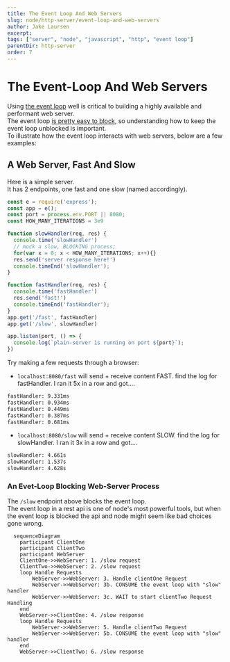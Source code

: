 ```yaml
---
title: The Event Loop And Web Servers
slug: node/http-server/event-loop-and-web-servers
author: Jake Laursen
excerpt: 
tags: ["server", "node", "javascript", "http", "event loop"]
parentDir: http-server
order: 7
---
```


# The Event-Loop And Web Servers
Using [the event loop](/node/event-loop) well is critical to building a highly available and performant web server.  
The event loop [is pretty easy to block](/node/event-loop/blocking), so understanding how to keep the event loop unblocked is important.  
To illustrate how the event loop interacts with web servers, below are a few examples:

## A Web Server, Fast And Slow
Here is a simple server.  
It has 2 endpoints, one fast and one slow (named accordingly).  

```js
const e = require('express');
const app = e();
const port = process.env.PORT || 8080;
const HOW_MANY_ITERATIONS = 3e9

function slowHandler(req, res) {
  console.time('slowHandler')
  // mock a slow, BLOCKING process;
  for(var x = 0; x < HOW_MANY_ITERATIONS; x++){}
  res.send('server response here!')
  console.timeEnd('slowHandler');
}

function fastHandler(req, res) {
  console.time('fastHandler')
  res.send('fast!')
  console.timeEnd('fastHandler');
}
app.get('/fast', fastHandler)
app.get('/slow', slowHandler)

app.listen(port, () => {
  console.log(`plain-server is running on port ${port}`);
})
```  
Try making a few requests through a browser:
- `localhost:8080/fast` will send + receive content FAST. find the log for fastHandler. I ran it 5x in a row and got....
```bash
fastHandler: 9.331ms
fastHandler: 0.934ms
fastHandler: 0.449ms
fastHandler: 0.387ms
fastHandler: 0.681ms
```
- `localhost:8080/slow` will send + receive content SLOW. find the log for slowHandler. I ran it 3x in a row and got....
```bash
slowHandler: 4.661s
slowHandler: 1.537s
slowHandler: 4.628s
```


### An Evet-Loop Blocking Web-Server Process
The `/slow` endpoint above blocks the event loop.  
The event loop in a rest api is one of node's most powerful tools, but when the event loop is blocked the api and node might seem like bad choices gone wrong.  

```mermaid
  sequenceDiagram
    participant ClientOne
    participant ClientTwo
    participant WebServer
    ClientOne->>WebServer: 1. /slow request
    ClientTwo->>WebServer: 2. /slow request
    loop Handle Requests
        WebServer->>WebServer: 3. Handle clientOne Request
        WebServer->>WebServer: 3b. CONSUME the event loop with "slow" handler
        WebServer->>WebServer: 3c. WAIT to start clientTwo Request Handling
    end
    WebServer->>ClientOne: 4. /slow response
    loop Handle Requests
        WebServer->>WebServer: 5. Handle clientTwo Request
        WebServer->>WebServer: 5b. CONSUME the event loop with "slow" handler
    end
    WebServer->>ClientTwo: 6. /slow response
```